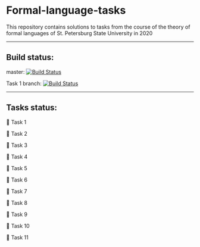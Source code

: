 # Formal-language-tasks
This repository contains solutions to tasks from the course of the theory of formal languages of St. Petersburg State University in 2020
____
## Build status: 
master: [![Build Status](https://travis-ci.com/Rimalon/formal-language-tasks.svg?branch=master)](https://travis-ci.com/Rimalon/formal-language-tasks)

Task 1 branch: [![Build Status](https://travis-ci.com/Rimalon/formal-language-tasks.svg?branch=fl_task1_adding_base_libs)](https://travis-ci.com/Rimalon/formal-language-tasks)
____
## Tasks status:
:black_square_button: Task 1

:black_square_button: Task 2

:black_square_button: Task 3

:black_square_button: Task 4

:black_square_button: Task 5

:black_square_button: Task 6

:black_square_button: Task 7

:black_square_button: Task 8

:black_square_button: Task 9

:black_square_button: Task 10

:black_square_button: Task 11
